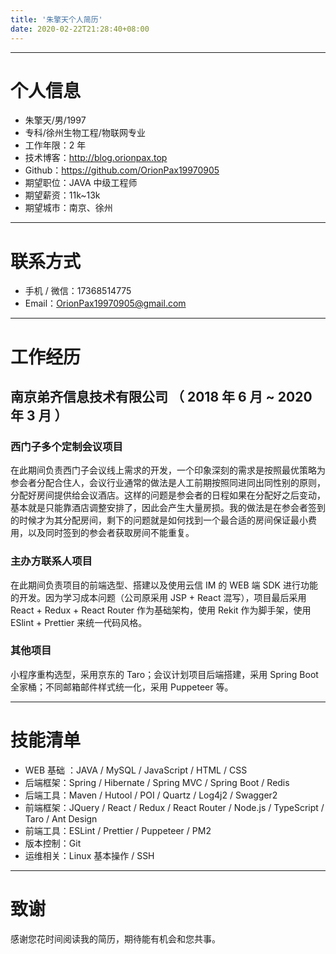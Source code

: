 ```yaml
---
title: '朱擎天个人简历'
date: 2020-02-22T21:28:40+08:00
---
```


---

# 个人信息

- 朱擎天/男/1997
- 专科/徐州生物工程/物联网专业
- 工作年限：2 年
- 技术博客：http://blog.orionpax.top
- Github：https://github.com/OrionPax19970905
- 期望职位：JAVA 中级工程师
- 期望薪资：11k~13k
- 期望城市：南京、徐州

---

# 联系方式

- 手机 / 微信：17368514775
- Email：OrionPax19970905@gmail.com

---

# 工作经历

## 南京弟齐信息技术有限公司 （ 2018 年 6 月 ~ 2020 年 3 月 ）

### 西门子多个定制会议项目

在此期间负责西门子会议线上需求的开发，一个印象深刻的需求是按照最优策略为参会者分配合住人，会议行业通常的做法是人工前期按照同进同出同性别的原则，分配好房间提供给会议酒店。这样的问题是参会者的日程如果在分配好之后变动，基本就是只能靠酒店调整安排了，因此会产生大量房损。我的做法是在参会者签到的时候才为其分配房间，剩下的问题就是如何找到一个最合适的房间保证最小费用，以及同时签到的参会者获取房间不能重复。

### 主办方联系人项目

在此期间负责项目的前端选型、搭建以及使用云信 IM 的 WEB 端 SDK 进行功能的开发。因为学习成本问题（公司原采用 JSP + React 混写），项目最后采用 React + Redux + React Router 作为基础架构，使用 Rekit 作为脚手架，使用 ESlint + Prettier 来统一代码风格。

### 其他项目

小程序重构选型，采用京东的 Taro；会议计划项目后端搭建，采用 Spring Boot 全家桶；不同邮箱邮件样式统一化，采用 Puppeteer 等。

---

# 技能清单

- WEB 基础 ：JAVA / MySQL / JavaScript / HTML / CSS
- 后端框架：Spring / Hibernate / Spring MVC / Spring Boot / Redis
- 后端工具：Maven / Hutool / POI / Quartz / Log4j2 / Swagger2
- 前端框架：JQuery / React / Redux / React Router / Node.js / TypeScript / Taro / Ant Design
- 前端工具：ESLint / Prettier / Puppeteer / PM2
- 版本控制：Git
- 运维相关：Linux 基本操作 / SSH

---

# 致谢

感谢您花时间阅读我的简历，期待能有机会和您共事。
